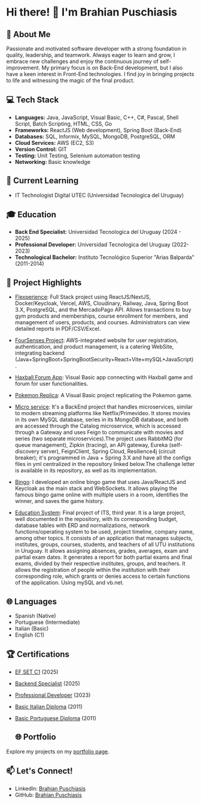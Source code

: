 # Hi there! 👋 I'm Brahian Puschiasis

## 🚀 About Me
Passionate and motivated software developer with a strong foundation in quality, leadership, and teamwork. Always eager to learn and grow, I embrace new challenges and enjoy the continuous journey of self-improvement. My primary focus is on Back-End development, but I also have a keen interest in Front-End technologies. I find joy in bringing projects to life and witnessing the magic of the final product.

## 💻 Tech Stack
- **Languages:** Java, JavaScript, Visual Basic, C++, C#, Pascal, Shell Script, Batch Scripting, HTML, CSS, Go
- **Frameworks:** ReactJS (Web development), Spring Boot (Back-End)
- **Databases:** SQL, Informix, MySQL, MongoDB, PostgreSQL, ORM
- **Cloud Services:** AWS (EC2, S3)
- **Version Control:** GIT
- **Testing:** Unit Testing, Selenium automation testing
- **Networking:** Basic knowledge

## 🌱 Current Learning
- IT Technologist Digital UTEC (Universidad Tecnologica del Uruguay)

## 🎓 Education
- **Back End Specialist:** Universidad Tecnologica del Uruguay (2024 - 2025)
- **Professional Developer:** Universidad Tecnologica del Uruguay (2022-2023)
- **Technological Bachelor:** Instituto Tecnológico Superior "Arias Balparda" (2011-2014)

## 🌟 Project Highlights
- [Flexperience](https://drive.google.com/file/d/10_N6YPpxFjtBqQxUUNJn_lEGvDovQNKT/view): Full Stack project using ReactJS/NextJS, Docker/Keycloak, Vercel, AWS, Cloudinary, Railway, Java, Spring Boot 3.X, PostgreSQL, and the MercadoPago API. Allows transactions to buy gym products and memberships, course enrollment for members, and management of users, products, and courses. Administrators can view detailed reports in PDF/CSV/Excel.
  
- [FourSenses Project](https://github.com/BrahianPuschiasis/FourSenses): AWS-integrated website for user registration, authentication, and product management, is a catering WebSite, integrating backend (Java+SpringBoot+SpringBootSecurity+React+Vite+mySQL+JavaScript).
  
- [Haxball Forum App](https://www.youtube.com/watch?v=rayDQPC-9kA&ab_channel=BrahianPuschiasis): Visual Basic app connecting with Haxball game and forum for user functionalities.
  
- [Pokemon Replica](https://www.youtube.com/watch?v=3OV3Jw_5BXs&ab_channel=BrahianPuschiasis): A Visual Basic project replicating the Pokemon game.
  
- [Micro service](https://github.com/abertone90/BackEnd-Parcial-2024): It's a BackEnd project that handles microservices, similar to modern streaming platforms like Netflix/Primevideo. It stores movies in its own MySQL database, series in its MongoDB database, and both are accessed through the Catalog microservice, which is accessed through a Gateway and uses Feign to communicate with movies and series (two separate microservices).The project uses RabbitMQ (for queue management), Zipkin (tracing), an API gateway, Eureka (self-discovery server), FeignClient, Spring Cloud, Resilience4j (circuit breaker); it's programmed in Java + Spring 3.X and have all the configs files in yml centralized in the repository linked below.The challenge letter is available in its repository, as well as its implementation.
  
- [Bingo](https://www.youtube.com/watch?v=SPiFphk8JvE&embeds_referring_euri=https%3A%2F%2Fbrahian-puschiasis.vercel.app%2F&source_ve_path=Mjg2NjY): I developed an online bingo game that uses Java/ReactJS and Keycloak as the main stack and WebSockets. It allows playing the famous bingo game online with multiple users in a room, identifies the winner, and saves the game history.
  
- [Education System](https://youtu.be/HsDnTL4O7tQ): Final project of ITS, third year. It is a large project, well documented in the repository, with its corresponding budget, database tables with ERD and normalizations, network functions/operating system to be used, project timeline, company name, among other topics. It consists of an application that manages subjects, institutes, groups, courses, students, and teachers of all UTU institutions in Uruguay. It allows assigning absences, grades, averages, exam and partial exam dates. It generates a report for both partial exams and final exams, divided by their respective institutes, groups, and teachers. It allows the registration of people within the institution with their corresponding role, which grants or denies access to certain functions of the application. Using mySQL and vb.net.


## 🌐 Languages
- Spanish (Native)
- Portuguese (Intermediate)
- Italian (Basic)
- English (C1)

## 🏆 Certifications
- [EF SET C1](https://cert.efset.org/es/gNmhhD) (2025)
- [Backend Specialist](https://drive.google.com/file/d/1_uaSIyBhcC1t465SJ3DaVnrVy2q4KJe5/view?usp=drive_link) (2025)
- [Professional Developer](https://drive.google.com/file/d/12-XdfQQ_MiE9KNGJ7zNsjQZqwG2nvFw5/view?usp=drive_link) (2023)
- [Basic Italian Diploma](https://drive.google.com/file/d/1X4p_2php7GPpLujfybQmoYehC1Bia7O3/view?usp=drive_link) (2011)
- [Basic Portuguese Diploma](https://drive.google.com/file/d/1yUVBmZqlP2M9zVfzrKGet78nXWwzZxv-/view?usp=drive_link) (2011)

  ## 🌐 Portfolio
Explore my projects on my [portfolio page](https://brahian-puschiasis.vercel.app/).

## 📫 Let's Connect!
- LinkedIn: [Brahian Puschiasis](https://www.linkedin.com/in/brahian-puschiasis-948972234/)
- GitHub: [Brahian Puschiasis](https://github.com/BrahianPuschiasis)


